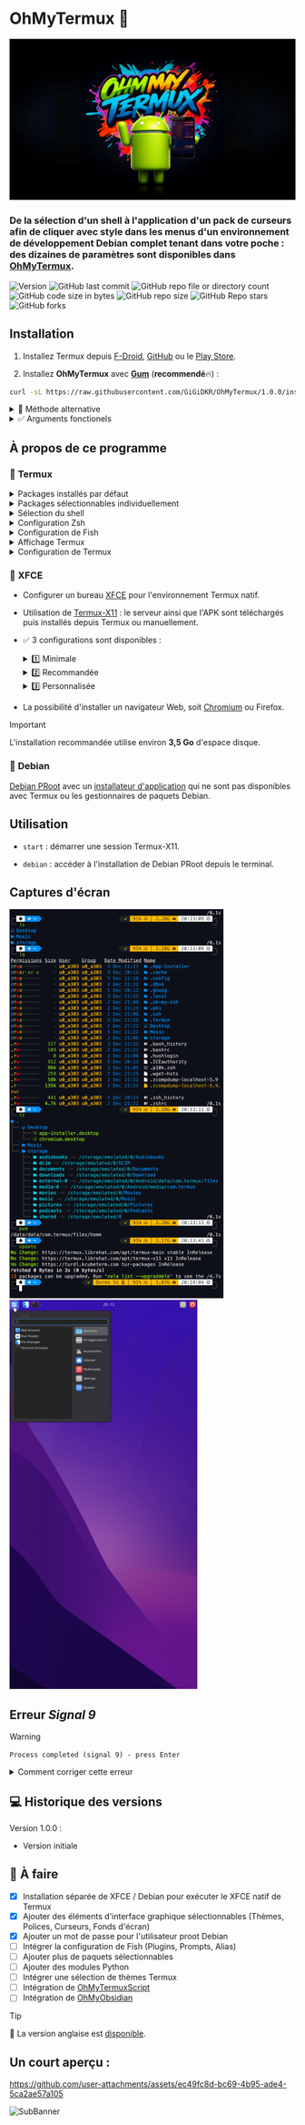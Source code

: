 # OhMyTermux 🧊

![Banner1](assets/ohmytermux_1.jpg)

### **De la sélection d'un shell à l'application d'un pack de curseurs afin de cliquer avec style dans les menus d'un environnement de développement Debian complet tenant dans votre poche : des dizaines de paramètres sont disponibles dans [OhMyTermux](https://github.com/GiGiDKR/OhMyTermux).**

![Version](https://img.shields.io/badge/version-1.0.0-magenta) ![GitHub last commit](https://img.shields.io/github/last-commit/GiGiDKR/OhMyTermux?style=flat&color=green&link=https%3A%2F%2Fgithub.com%2FGiGiDKR%2FOhMyTermux) ![GitHub repo file or directory count](https://img.shields.io/github/directory-file-count/GiGiDKR/OhMyTermux)  ![GitHub code size in bytes](https://img.shields.io/github/languages/code-size/GiGiDKR/OhMyTermux) ![GitHub repo size](https://img.shields.io/github/repo-size/GiGiDKR/OhMyTermux)
![GitHub Repo stars](https://img.shields.io/github/stars/GiGiDKR/OhMyTermux?style=flat&color=gold) ![GitHub forks](https://img.shields.io/github/forks/GiGIDKR/OhMyTermux?style=flat&color=gold)


## Installation

1. Installez Termux depuis [F-Droid](https://f-droid.org/en/packages/com.termux), [GitHub](https://github.com/termux/termux-app) ou le [Play Store](https://play.google.com/store/apps/details?id=com.termux&pcampaignid=web_share).

2. Installez **OhMyTermux** avec **[Gum](https://github.com/charmbracelet/gum)** (**recommendé**🔥) :
```bash
curl -sL https://raw.githubusercontent.com/GiGiDKR/OhMyTermux/1.0.0/install_fr.sh -o install_fr.sh && chmod +x install_fr.sh && ./install_fr.sh --gum
```

</details>

<details>

<summary>🧊 Méthode alternative</summary>

```bash
curl -sL https://raw.githubusercontent.com/GiGiDKR/OhMyTermux/1.0.0/install_fr.sh -o install_fr.sh && chmod +x install_fr.sh && ./install_fr.sh
```
</details>

<details>

<summary>✅ Arguments fonctionels</summary>
> ```
> --gum | -g                # Utiliser Gum en tant qu'interface
> --shell | -sh             # Sélection du shell
> --package | -pk           # Installation des paquets
> --xfce | -x               # Installation de XFCE
> --proot | -pr             # Installation de Debian PRoot
> --font | f                # Sélection de police
> --x11 | -x                # Installation de Termux-X11
> --skip | -sk              # Ignorer la configuration initiale
> --verbose | -v            # Sorties détaillées
> --help | -h               # Afficher l'aide
> ```

</details>

## À propos de ce programme

### 🧊 **Termux**

<details>

<summary>Packages installés par défaut</summary>

- [wget](https://github.com/mirror/wget)
- [curl](https://github.com/curl/curl)
- [git](https://github.com/git/git)
- [unzip](https://en.m.wikipedia.org/wiki/ZIP_(file_format))

</details>

<details>

<summary>Packages sélectionnables individuellement</summary>

- [nala](https://github.com/volitank/nala)
- [eza](https://github.com/eza-community/eza)
- [lsd](https://github.com/lsd-rs/lsd)
- [logo-ls](https://github.com/Yash-Handa/logo-ls)
- [bat](https://github.com/sharkdp/bat)
- [lf](https://github.com/gokcehan/lf)
- [fzf](https://github.com/junegunn/fzf)
- [glow](https://github.com/charmbracelet/glow)
- [python](https://github.com/python)
- [nodejs](https://github.com/nodejs/node)
- [nodejs-lts](https://github.com/nodejs/Release)
- [micro](https://github.com/zyedidia/micro)
- [vim](https://github.com/vim/vim)
- [neovim](https://github.com/neovim/neovim)
- [lazygit](https://github.com/jesseduffield/lazygit)
- [open-ssh](https://www.openssh.com/)

</details>

<details>

<summary>Sélection du shell</summary>

- [Bash](https://git.savannah.gnu.org/cgit/bash.git/)
- [ZSH](https://www.zsh.org/)
- [Fish](https://github.com/fish-shell/fish-shell)

</details>

<details>

<summary>Configuration Zsh</summary>

- [Oh-My-Zsh](https://github.com/ohmyzsh/ohmyzsh)
- [zsh-syntax-highlighting](https://github.com/zsh-users/zsh-syntax-highlighting)
- [zsh-completions](https://github.com/zsh-users/zsh-completions)
- [zsh-you-should-use](https://github.com/MichaelAquilina/zsh-you-should-use)
- [zsh-alias-finder](https://github.com/ohmyzsh/ohmyzsh/tree/master/plugins/alias-finder)

</details>

<details>

<summary>Configuration de Fish</summary>

- ~~[Oh-My-Fish](https://github.com/oh-my-fish/oh-my-fish)~~
- [Fisher](https://github.com/jorgebucaran/fisher)
- [Tide](https://github.com/IlanCosman/tide)
- ~~[Pure](https://github.com/pure-fish/pure)~~
- ~~[Fishline](https://github.com/0rax/fishline)~~
- ~~[Virtualfish](https://github.com/justinmayer/virtualfish)~~
- ~~[Fish Abbreviation Tips](https://github.com/gazorby/fish-abbreviation-tips)~~
- ~~[Bang-Bang](https://github.com/oh-my-fish/plugin-bang-bang)~~
- ~~[Fish You Should Use](https://github.com/paysonwallach/fish-you-should-use)~~
- ~~[Catppuccin for Fish](https://github.com/catppuccin/fish)~~

</details>

<details>

<summary>Affichage Termux</summary>

- [Polices Nerd](https://github.com/ryanoasis/nerd-fonts)
- [Powerlevel10k](https://github.com/romkatv/powerlevel10k)
- [Oh-My-Posh](https://github.com/JanDeDobbeleer/oh-my-posh)
- [Starship](https://github.com/starship/starship)


</details>

<details>

<summary>Configuration de Termux</summary>

- Alias ​​personnalisés (alias communs + alias spécifiques en fonction du package ou du plugin installé)

</details>

### 🧊 **XFCE**

- Configurer un bureau [XFCE](https://wiki.termux.com/wiki/Graphical_Environment#XFCE) pour l'environnement Termux natif.

- Utilisation de [Termux-X11](https://github.com/termux/termux-x11) : le serveur ainsi que l'APK sont téléchargés puis installés depuis Termux ou manuellement.

- ✅ 3 configurations sont disponibles :
     <details>

     <summary>1️⃣ Minimale</summary>

     Uniquement les paquets nécessaires :
     ```
     termux-x11-nightly       # Termux-X11
     virglrenderer-android    # VirGL
     xfce4                    # XFCE
     xfce4-terminal           # Terminal
     ```
     </details>
     
     <details>

     <summary>2️⃣ Recommandée</summary>
     
     Installation minimale + les paquets suivants :
     ```
     netcat-openbsd            # Utilitaire réseau
     pavucontrol-qt            # Contrôle du son
     thunar-archive-plugin     # Archives
     wmctrl # Contrôle des fenêtres
     xfce4-notifyd             # Notifications
     xfce4-screenshooter       # Capture d'écran
     xfce4-taskmanagerb        # Gestionnaire des tâches
     xfce4-whiskermenu-plugin  # Menu Whisker
     ```
     Et les éléments d'interface suivants :
     ```
     WhiteSur-Theme           # https://github.com/vinceliuice/WhiteSur-gtk-theme
     WhiteSur-Icon            # https://github.com/vinceliuice/WhiteSur-icon-theme
     Fluent-Cursors           # https://github.com/vinceliuice/Fluent-cursors
     WhiteSur-Wallpapers      # https://github.com/vinceliuice/WhiteSur-wallpapers
     ```
     </details>
     
     <details>
     
     <summary>3️⃣ Personnalisée</summary>
     
     Le contenu de l'installation minimale + le choix parmi :
     ```
     jq                       # Utilitaire JSON
     gigolo                   # Gestionnaire de fichiers
     mousepad                 # Éditeur de texte
     netcat-openbsd           # Utilitaire réseau
     parole                   # Lecteur multimédia
     pavucontrol-qt           # Contrôle du son
     ristretto                # Gestionnaire d'images
     thunar-archive-plugin    # Archives
     thunar-media-tags-plugin # Média
     wmctrl                   # Contrôle de fenêtre
     xfce4-artwork            # Illustration
     xfce4-battery-plugin     # Batterie
     xfce4-clipman-plugin     # Presse-papiers
     xfce4-cpugraph-plugin    # Graphique CPU
     xfce4-datetime-plugin    # Date et heure
     xfce4-dict               # Dictionnaire
     xfce4-diskperf-plugin    # Performances du disque
     xfce4-fsguard-plugin     # Surveillance du disque
     xfce4-genmon-plugin      # Widgets génériques
     xfce4-mailwatch-plugin   # Surveillance du courrier électronique
     xfce4-netload-plugin     # Chargement réseau
     xfce4-notes-plugin       # Notes
     xfce4-notifyd            # Notifications
     xfce4-places-plugin      # Lieux
     xfce4-screenshooter      # Capture d'écran
     xfce4-taskmanager        # Gestionnaire des tâches
     xfce4-systemload-plugin  # Chargement du système
     xfce4-timer-plugin       # Minuterie
     xfce4-wavelan-plugin     # Wi-Fi
     xfce4-weather-plugin     # Informations météo
     xfce4-whiskermenu-plugin # Menu Whisker
     ```
     Le choix parmi les éléments d'interface suivants :
     
     Thème :
     ```
     WhiteSur-Theme           # https://github.com/vinceliuice/WhiteSur-gtk-theme
     Fluent-Theme             # https://github.com/vinceliuice/Fluent-gtk-theme
     Lavanda-Theme            # https://github.com/vinceliuice/Lavanda-gtk-theme
     ```
     Icônes :
     ```
     WhiteSur-Icon            # https://github.com/vinceliuice/WhiteSur-icon-theme
     McMojave-Circle          # https://github.com/vinceliuice/McMojave-circle-icon-theme
     Tela-Icon                # https://github.com/vinceliuice/Tela-icon-theme
     Fluent-Icon              # https://github.com/vinceliuice/Fluent-icon-theme
     Qogir-Icon               # https://github.com/vinceliuice/Qogir-icon-theme
     ```
     Curseurs :
     ```
     Fluent-Cursors           # https://github.com/vinceliuice/Fluent-cursors
     ```
     Fonds d'écran :
     ```
     WhiteSur-Wallpapers      # https://github.com/vinceliuice/WhiteSur-wallpapers
     ```
     </details>

- La possibilité d'installer un navigateur Web, soit [Chromium](https://www.chromium.org/) ou Firefox.

> [!IMPORTANT]
> L'installation recommandée utilise environ **3,5 Go** d'espace disque.

### 🧊 **Debian**
[Debian PRoot](https://wiki.termux.com/wiki/PRoot) avec un [installateur d'application](https://github.com/GiGiDKR/App-Installer) qui ne sont pas disponibles avec Termux ou les gestionnaires de paquets Debian.

## Utilisation

- ```start``` : démarrer une session Termux-X11.

- ```debian``` : accéder à l'installation de Debian PRoot depuis le terminal.


## Captures d'écran

![Termux List](assets/termux_ls.png)
![Debian PRoot](assets/debian_proot.png)

## Erreur _Signal 9_
> [!WARNING]
> ```Process completed (signal 9) - press Enter```

<details>

<summary>Comment corriger cette erreur</summary>

Vous devez exécuter cette commande adb pour corriger l'erreur du processus 9 qui forcera la fermeture de Termux :
```
adb shell "/system/bin/device_config put activity_manager max_phantom_processes 2147483647"
```
Pour faire cela sans utiliser de PC, vous avez plusieurs méthodes :
Tout d'abord, connectez-vous au WIFI.

**Méthode 1 :**
Installez adb dans Termux en exécutant ce code :
```
pkg install android-tools -y
```
Ouvrez ensuite les paramètres et activez les options du développeur en sélectionnant « À propos du téléphone », puis appuyez 7 fois sur « Créer ».

Revenez à ce menu et accédez aux options du développeur, activez le débogage sans fil, puis cliquez dessus pour obtenir le numéro de port, puis cliquez sur « Appairer l'appareil » pour obtenir le code d'appairage.

Mettez les paramètres en mode écran partagé en appuyant sur le bouton carré en bas à droite de votre téléphone et maintenez l'icône des paramètres enfoncée jusqu'à ce que l'icône d'écran partagé apparaisse.

Sélectionnez ensuite Termux et dans les paramètres, sélectionnez « Appairer avec un code ». Dans Termux, saisissez « adb pair » puis saisissez vos informations d'appairage.

Une fois ce processus terminé, vous pouvez saisir adb connect et vous connecter à votre téléphone avec l'adresse IP et le port fournis dans le menu de débogage sans fil. Vous pouvez ensuite exécuter la commande fix :

```adb shell "/system/bin/device_config put activity_manager max_phantom_processes 2147483647"```

**Méthode 2 :**

Installez LADB depuis [Playstore](https://play.google.com/store/apps/details?id=com.draco.ladb) ou depuis [GitHub](https://github.com/hyperio546/ladb-builds/releases).

En écran partagé, ayez un côté LADB et l'autre côté affichant les paramètres du développeur.
Dans les paramètres du développeur, activez le débogage sans fil, puis cliquez dessus pour obtenir le numéro de port, puis cliquez sur associer l'appareil pour obtenir le code d'association.
Entrez ces deux valeurs dans LADB.
Une fois connecté, exécutez la commande fix :

```adb shell "/system/bin/device_config put activity_manager max_phantom_processes 2147483647"```

</details>

## 💻 Historique des versions

Version 1.0.0 :
- Version initiale

## 📖 À faire
- [X] Installation séparée de XFCE / Debian pour exécuter le XFCE natif de Termux
- [X] Ajouter des éléments d'interface graphique sélectionnables (Thèmes, Polices, Curseurs, Fonds d'écran)
- [X] Ajouter un mot de passe pour l'utilisateur proot Debian
- [ ] Intégrer la configuration de Fish (Plugins, Prompts, Alias)
- [ ] Ajouter plus de paquets sélectionnables
- [ ] Ajouter des modules Python
- [ ] Intégrer une sélection de thèmes Termux
- [ ] Intégration de [OhMyTermuxScript](https://github.com/GiGiDKR/OhMyTermuxScript)
- [ ] Intégration de [OhMyObsidian](https://github.com/GiGiDKR/OhMyObsidian)

> [!TIP]
> 🚩 La version anglaise est [disponible](README.md).

## Un court aperçu :

https://github.com/user-attachments/assets/ec49fc8d-bc69-4b95-ade4-5ca2ae57a105

![SubBanner](assets/ohmytermux_5.jpg)
